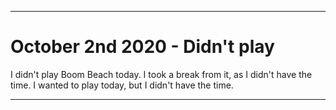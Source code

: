 
***

# October 2nd 2020 - Didn't play

I didn't play Boom Beach today. I took a break from it, as I didn't have the time. I wanted to play today, but I didn't have the time.

***

